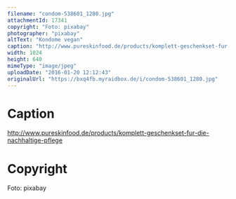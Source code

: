 ```yaml
---
filename: "condom-538601_1280.jpg"
attachmentId: 17341
copyright: "Foto: pixabay"
photographer: "pixabay"
altText: "Kondome vegan"
caption: "http://www.pureskinfood.de/products/komplett-geschenkset-fur-die-nachhaltige-pflege"
width: 1024
height: 640
mimeType: "image/jpeg"
uploadDate: "2016-01-20 12:12:43"
originalUrl: "https://bxq4fb.myraidbox.de/i/condom-538601_1280.jpg"
---
```


# Caption

http://www.pureskinfood.de/products/komplett-geschenkset-fur-die-nachhaltige-pflege

# Copyright

Foto: pixabay
